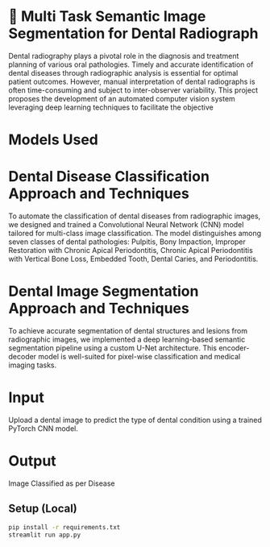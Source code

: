 # 🦷 Multi Task Semantic Image Segmentation for Dental Radiograph
Dental radiography plays a pivotal role in the diagnosis and treatment planning of various oral pathologies. Timely and accurate identification of dental diseases through radiographic analysis is essential for optimal patient outcomes. However, manual interpretation of dental radiographs is often time-consuming and subject to inter-observer variability. This project proposes the development of an automated computer vision system leveraging deep learning techniques to facilitate the objective

# Models Used
# Dental Disease Classification Approach and Techniques
To automate the classification of dental diseases from radiographic images, we designed and trained a Convolutional Neural Network (CNN) model tailored for multi-class image classification. The model distinguishes among seven classes of dental pathologies: Pulpitis, Bony Impaction, Improper Restoration with Chronic Apical Periodontitis, Chronic Apical Periodontitis with Vertical Bone Loss, Embedded Tooth, Dental Caries, and Periodontitis.

# Dental Image Segmentation Approach and Techniques
To achieve accurate segmentation of dental structures and lesions from radiographic images, we implemented a deep learning-based semantic segmentation pipeline using a custom U-Net architecture. This encoder-decoder model is well-suited for pixel-wise classification and medical imaging tasks.

# Input
Upload a dental image to predict the type of dental condition using a trained PyTorch CNN model.

# Output
Image Classified as per Disease

## Setup (Local)

```bash
pip install -r requirements.txt
streamlit run app.py
